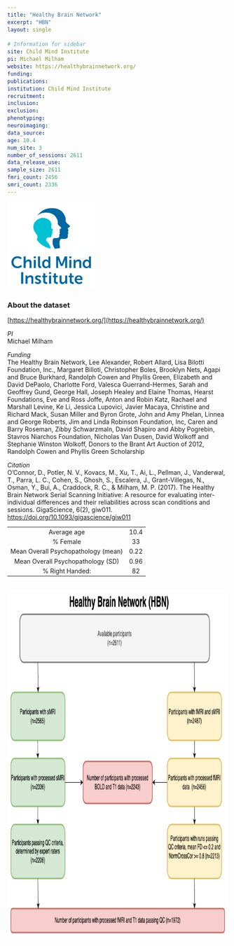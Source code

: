 ```yaml
---
title: "Healthy Brain Network"
excerpt: "HBN"
layout: single

# Information for sidebar
site: Child Mind Institute
pi: Michael Milham
website: https://healthybrainnetwork.org/
funding:
publications:
institution: Child Mind Institute
recruitment:
inclusion:
exclusion:
phenotyping:
neuroimaging:
data_source:
age: 10.4
num_site: 3
number_of_sessions: 2611
data_release_use:
sample_size: 2611
fmri_count: 2456
smri_count: 2336
---
```

<div style="text-align: left;">
     <img src="/assets/images/logos/child_mind_institute.png" width="200" height="200" />
</div>

### About the dataset
[https://healthybrainnetwork.org/](https://healthybrainnetwork.org/)

*PI*
<br>
Michael Milham

*Funding*
<br>
The Healthy Brain Network, Lee Alexander, Robert Allard, Lisa Bilotti Foundation, Inc., Margaret Billoti, Christopher Boles, Brooklyn Nets, Agapi and Bruce Burkhard, Randolph Cowen and Phyllis Green, Elizabeth and David DePaolo, Charlotte Ford, Valesca Guerrand-Hermes, Sarah and Geoffrey Gund, George Hall, Joseph Healey and Elaine Thomas, Hearst Foundations, Eve and Ross Joffe, Anton and Robin Katz, Rachael and Marshall Levine, Ke Li, Jessica Lupovici, Javier Macaya, Christine and Richard Mack, Susan Miller and Byron Grote, John and Amy Phelan, Linnea and George Roberts, Jim and Linda Robinson Foundation, Inc, Caren and Barry Roseman, Zibby Schwarzmaln, David Shapiro and Abby Pogrebin, Stavros Niarchos Foundation, Nicholas Van Dusen, David Wolkoff and Stephanie Winston Wolkoff, Donors to the Brant Art Auction of 2012, Randolph Cowen and Phyllis Green Scholarship

*Citation*
<br>
O’Connor, D., Potler, N. V., Kovacs, M., Xu, T., Ai, L., Pellman, J., Vanderwal, T., Parra, L. C., Cohen, S., Ghosh, S., Escalera, J., Grant-Villegas, N., Osman, Y., Bui, A., Craddock, R. C., & Milham, M. P. (2017). The Healthy Brain Network Serial Scanning Initiative: A resource for evaluating inter-individual differences and their reliabilities across scan conditions and sessions. GigaScience, 6(2), giw011. https://doi.org/10.1093/gigascience/giw011

|   |   |
|:-:|:-:|
| Average age | 10.4 |
| % Female | 33 |
| Mean Overall Psychopathology (mean)| 0.22 |
| Mean Overall Psychopathology (SD) | 0.96 |
| % Right Handed: | 82 | 

<br>

<div style="text-align: center;">
     <img src="/assets/images/datasets/HBN_Flowchart.png" width="800" height="800" />
</div>

